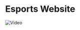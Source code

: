 # Esports Website

  ![Video](https://github.com/varun8402/Esports-Website/blob/main/website.gif)




